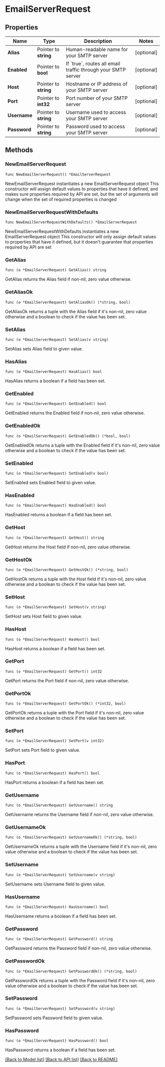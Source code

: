 # EmailServerRequest

## Properties

Name | Type | Description | Notes
------------ | ------------- | ------------- | -------------
**Alias** | Pointer to **string** | Human-readable name for your SMTP server | [optional] 
**Enabled** | Pointer to **bool** | If &#x60;true&#x60;, routes all email traffic through your SMTP server | [optional] 
**Host** | Pointer to **string** | Hostname or IP address of your SMTP server | [optional] 
**Port** | Pointer to **int32** | Port number of your SMTP server | [optional] 
**Username** | Pointer to **string** | Username used to access your SMTP server | [optional] 
**Password** | Pointer to **string** | Password used to access your SMTP server | [optional] 

## Methods

### NewEmailServerRequest

`func NewEmailServerRequest() *EmailServerRequest`

NewEmailServerRequest instantiates a new EmailServerRequest object
This constructor will assign default values to properties that have it defined,
and makes sure properties required by API are set, but the set of arguments
will change when the set of required properties is changed

### NewEmailServerRequestWithDefaults

`func NewEmailServerRequestWithDefaults() *EmailServerRequest`

NewEmailServerRequestWithDefaults instantiates a new EmailServerRequest object
This constructor will only assign default values to properties that have it defined,
but it doesn't guarantee that properties required by API are set

### GetAlias

`func (o *EmailServerRequest) GetAlias() string`

GetAlias returns the Alias field if non-nil, zero value otherwise.

### GetAliasOk

`func (o *EmailServerRequest) GetAliasOk() (*string, bool)`

GetAliasOk returns a tuple with the Alias field if it's non-nil, zero value otherwise
and a boolean to check if the value has been set.

### SetAlias

`func (o *EmailServerRequest) SetAlias(v string)`

SetAlias sets Alias field to given value.

### HasAlias

`func (o *EmailServerRequest) HasAlias() bool`

HasAlias returns a boolean if a field has been set.

### GetEnabled

`func (o *EmailServerRequest) GetEnabled() bool`

GetEnabled returns the Enabled field if non-nil, zero value otherwise.

### GetEnabledOk

`func (o *EmailServerRequest) GetEnabledOk() (*bool, bool)`

GetEnabledOk returns a tuple with the Enabled field if it's non-nil, zero value otherwise
and a boolean to check if the value has been set.

### SetEnabled

`func (o *EmailServerRequest) SetEnabled(v bool)`

SetEnabled sets Enabled field to given value.

### HasEnabled

`func (o *EmailServerRequest) HasEnabled() bool`

HasEnabled returns a boolean if a field has been set.

### GetHost

`func (o *EmailServerRequest) GetHost() string`

GetHost returns the Host field if non-nil, zero value otherwise.

### GetHostOk

`func (o *EmailServerRequest) GetHostOk() (*string, bool)`

GetHostOk returns a tuple with the Host field if it's non-nil, zero value otherwise
and a boolean to check if the value has been set.

### SetHost

`func (o *EmailServerRequest) SetHost(v string)`

SetHost sets Host field to given value.

### HasHost

`func (o *EmailServerRequest) HasHost() bool`

HasHost returns a boolean if a field has been set.

### GetPort

`func (o *EmailServerRequest) GetPort() int32`

GetPort returns the Port field if non-nil, zero value otherwise.

### GetPortOk

`func (o *EmailServerRequest) GetPortOk() (*int32, bool)`

GetPortOk returns a tuple with the Port field if it's non-nil, zero value otherwise
and a boolean to check if the value has been set.

### SetPort

`func (o *EmailServerRequest) SetPort(v int32)`

SetPort sets Port field to given value.

### HasPort

`func (o *EmailServerRequest) HasPort() bool`

HasPort returns a boolean if a field has been set.

### GetUsername

`func (o *EmailServerRequest) GetUsername() string`

GetUsername returns the Username field if non-nil, zero value otherwise.

### GetUsernameOk

`func (o *EmailServerRequest) GetUsernameOk() (*string, bool)`

GetUsernameOk returns a tuple with the Username field if it's non-nil, zero value otherwise
and a boolean to check if the value has been set.

### SetUsername

`func (o *EmailServerRequest) SetUsername(v string)`

SetUsername sets Username field to given value.

### HasUsername

`func (o *EmailServerRequest) HasUsername() bool`

HasUsername returns a boolean if a field has been set.

### GetPassword

`func (o *EmailServerRequest) GetPassword() string`

GetPassword returns the Password field if non-nil, zero value otherwise.

### GetPasswordOk

`func (o *EmailServerRequest) GetPasswordOk() (*string, bool)`

GetPasswordOk returns a tuple with the Password field if it's non-nil, zero value otherwise
and a boolean to check if the value has been set.

### SetPassword

`func (o *EmailServerRequest) SetPassword(v string)`

SetPassword sets Password field to given value.

### HasPassword

`func (o *EmailServerRequest) HasPassword() bool`

HasPassword returns a boolean if a field has been set.


[[Back to Model list]](../README.md#documentation-for-models) [[Back to API list]](../README.md#documentation-for-api-endpoints) [[Back to README]](../README.md)


